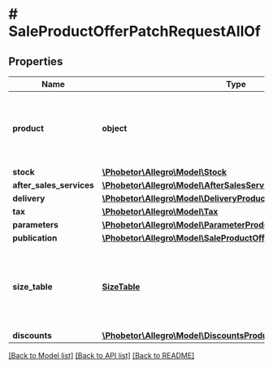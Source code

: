 # # SaleProductOfferPatchRequestAllOf

## Properties

Name | Type | Description | Notes
------------ | ------------- | ------------- | -------------
**product** | **object** | You should eneter the product&#39;s parametres which you want modify. | [optional]
**stock** | [**\Phobetor\Allegro\Model\Stock**](Stock.md) |  | [optional]
**after_sales_services** | [**\Phobetor\Allegro\Model\AfterSalesServicesProductOfferRequest**](AfterSalesServicesProductOfferRequest.md) |  | [optional]
**delivery** | [**\Phobetor\Allegro\Model\DeliveryProductOfferRequest**](DeliveryProductOfferRequest.md) |  | [optional]
**tax** | [**\Phobetor\Allegro\Model\Tax**](Tax.md) |  | [optional]
**parameters** | [**\Phobetor\Allegro\Model\ParameterProductOfferRequest[]**](ParameterProductOfferRequest.md) |  | [optional]
**publication** | [**\Phobetor\Allegro\Model\SaleProductOfferRequestAllOfPublication**](SaleProductOfferRequestAllOfPublication.md) |  | [optional]
**size_table** | [**SizeTable**](SizeTable.md) | The size table information. You should enter the size tabe identifier or name. | [optional]
**discounts** | [**\Phobetor\Allegro\Model\DiscountsProductOfferRequest**](DiscountsProductOfferRequest.md) |  | [optional]

[[Back to Model list]](../../README.md#models) [[Back to API list]](../../README.md#endpoints) [[Back to README]](../../README.md)
